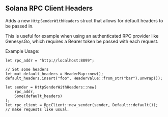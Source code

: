 ## Solana RPC Client Headers

Adds a new `HttpSenderWithHeaders` struct that allows for default headers
to be passed in.

This is useful for example when using an authenticated
RPC provider like GenesysGo, which requires a Bearer token be passed with each request.

Example Usage:
```
let rpc_addr = "http://localhost:8899";

// Set some headers
let mut default_headers = HeaderMap::new();
default_headers.insert("foo", HeaderValue::from_str("bar").unwrap());

let sender = HttpSenderWithHeaders::new(
    rpc_addr,
    Some(default_headers)
);
let rpc_client = RpcClient::new_sender(sender, Default::default());
// make requests like usual.
```
